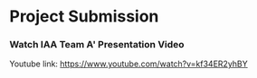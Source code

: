 # Project Submission
### Watch IAA Team A' Presentation Video
Youtube link: https://www.youtube.com/watch?v=kf34ER2yhBY
